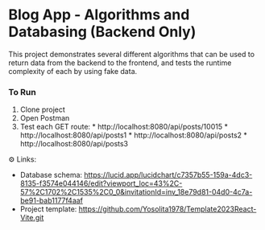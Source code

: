 # Blog App - Algorithms and Databasing (Backend Only)


This project demonstrates several different algorithms that can be used to return data from the backend to the frontend, and tests the runtime complexity of each by using fake data.


### To Run
  1. Clone project
  2. Open Postman
  3. Test each GET route:
    * http://localhost:8080/api/posts/10015 
    * http://localhost:8080/api/posts1
    * http://localhost:8080/api/posts2
    * http://localhost:8080/api/posts3

⚙️ Links:
  * Database schema: https://lucid.app/lucidchart/c7357b55-159a-4dc3-8135-f3574e044146/edit?viewport_loc=43%2C-57%2C1702%2C1535%2C0_0&invitationId=inv_18e79d81-04d0-4c7a-be91-bab1177f4aaf 
  * Project template: https://github.com/Yosolita1978/Template2023React-Vite.git